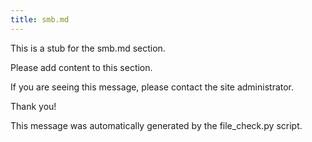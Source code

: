 ```yaml
---
title: smb.md
---
```


This is a stub for the smb.md section.

Please add content to this section.

If you are seeing this message, please contact the site administrator.

Thank you!

This message was automatically generated by the file_check.py script.

